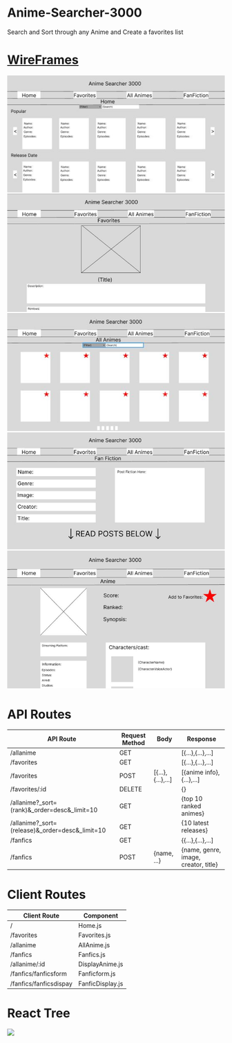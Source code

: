 # Anime-Searcher-3000
Search and Sort through any Anime and Create a favorites list 

<h1><a href="https://www.figma.com/file/yWi9Weab80EIjEPj3xIUoM/Anime-Searcher-3000?type=design&node-id=0%3A1&t=gRvf5SVk1gQoB5lA-1">WireFrames</a></h1>

<img src='https://github.com/TheeCryptoKing/Anime-Searcher-3000/blob/main/.github/images/1st%20WireFrame-Redone.JPG'/>

<img src='https://github.com/TheeCryptoKing/Anime-Searcher-3000/blob/main/.github/images/2nd%20Wireframe.JPG'/>

<img src='https://github.com/TheeCryptoKing/Anime-Searcher-3000/blob/main/.github/images/3rd%20WireFrame-Redone.JPG'/>

<img src='https://raw.githubusercontent.com/TheeCryptoKing/Anime-Searcher-3000/main/.github/images/4th%20Wireframe.JPG'/>

<img src='https://raw.githubusercontent.com/TheeCryptoKing/Anime-Searcher-3000/main/.github/images/5th%20Wireframe.JPG'/>





# API Routes

| API Route                                       | Request Method | Body              | Response                             |
|-------------------------------------------------|----------------|-------------------|--------------------------------------|
| /allanime                                       | GET            |                   | [{...},{...},...]                    |
| /favorites                                      | GET            |                   | [{...},{...},...]                    |
| /favorites                                      | POST           | [{...},{...},...] | [{anime info},{...},...]             |
| /favorites/:id                                  | DELETE         |                   | {}                                   |
| /allanime?_sort=(rank)&_order=desc&_limit=10    | GET            |                   | {top 10 ranked animes}               |
| /allanime?_sort=(release)&_order=desc&_limit=10 | GET            |                   | {10 latest releases}                 |
| /fanfics                                        | GET            |                   | {{...},{...},...]                    |
| /fanfics                                        | POST           | {name, ...}       | {name, genre, image, creator, title} |


# Client Routes

| Client Route           | Component        |
|------------------------|------------------|
| /                      | Home.js          |
| /favorites             | Favorites.js     |
| /allanime              | AllAnime.js      |
| /fanfics               | Fanfics.js       |
| /allanime/:id          | DisplayAnime.js  |
| /fanfics/fanficsform   | Fanficform.js    |
| /fanfics/fanficsdispay | FanficDisplay.js |

# React Tree

<img src='https://github.com/TheeCryptoKing/Anime-Searcher-3000/assets/129634839/a9254ea6-8183-44a6-af58-c18710c114db' width='1000px'/>
